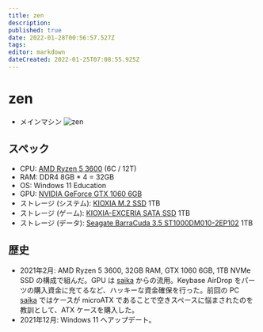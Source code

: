 ```yaml
---
title: zen
description: 
published: true
date: 2022-01-28T00:56:57.527Z
tags: 
editor: markdown
dateCreated: 2022-01-25T07:08:55.925Z
---
```


# zen
* メインマシン
![zen](https://gyazo.com/6a9e6181c45d696535e0deb65e754ad8/max_size/300)

## スペック
* CPU: [AMD Ryzen 5 3600](https://www.amd.com/ja/products/cpu/amd-ryzen-5-3600) (6C / 12T)
* RAM: DDR4 8GB * 4 = 32GB
* OS: Windows 11 Education
* GPU: [NVIDIA GeForce GTX 1060 6GB](https://www.nvidia.com/ja-jp/geforce/products/10series/geforce-gtx-1060/)
* ストレージ (システム): [KIOXIA M.2 SSD](https://personal.kioxia.com/ja-jp/ssd/exceria-nvme-ssd.html) 1TB
* ストレージ (ゲーム): [KIOXIA-EXCERIA SATA SSD](https://personal.kioxia.com/ja-jp/ssd/exceria-sata-ssd.html) 1TB
* ストレージ (データ): [Seagate BarraCuda 3.5 ST1000DM010-2EP102](https://www.seagate.com/jp/ja/support/internal-hard-drives/desktop-hard-drives/barracuda-3-5/) 1TB

## 歴史
* 2021年2月: AMD Ryzen 5 3600, 32GB RAM, GTX 1060 6GB, 1TB NVMe SSD の構成で組んだ。GPU は [saika](/hosts/saika) からの流用。Keybase AirDrop をパーツの購入資金に充てるなど、ハッキーな資金確保を行った。前回の PC [saika](/hosts/saika) ではケースが microATX であることで空きスペースに悩まされたのを教訓として、ATX ケースを購入した。
* 2021年12月: Windows 11 へアップデート。